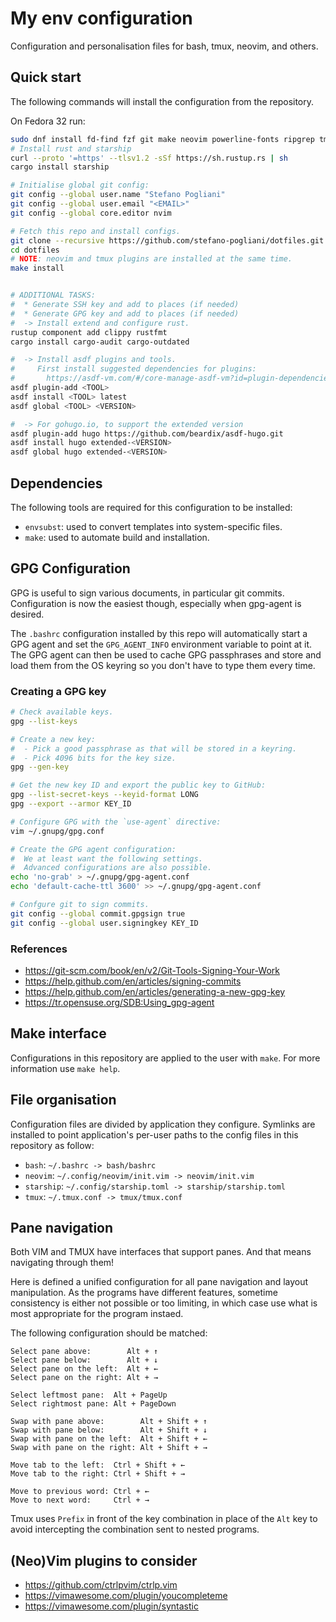 # My env configuration
Configuration and personalisation files for bash, tmux, neovim, and others.


## Quick start
The following commands will install the configuration from the repository.

On Fedora 32 run:
```bash
sudo dnf install fd-find fzf git make neovim powerline-fonts ripgrep tmux wl-clipboard
# Install rust and starship
curl --proto '=https' --tlsv1.2 -sSf https://sh.rustup.rs | sh
cargo install starship

# Initialise global git config:
git config --global user.name "Stefano Pogliani"
git config --global user.email "<EMAIL>"
git config --global core.editor nvim

# Fetch this repo and install configs.
git clone --recursive https://github.com/stefano-pogliani/dotfiles.git
cd dotfiles
# NOTE: neovim and tmux plugins are installed at the same time.
make install


# ADDITIONAL TASKS:
#  * Generate SSH key and add to places (if needed)
#  * Generate GPG key and add to places (if needed)
#  -> Install extend and configure rust.
rustup component add clippy rustfmt
cargo install cargo-audit cargo-outdated

#  -> Install asdf plugins and tools.
#     First install suggested dependencies for plugins:
#       https://asdf-vm.com/#/core-manage-asdf-vm?id=plugin-dependencies
asdf plugin-add <TOOL>
asdf install <TOOL> latest
asdf global <TOOL> <VERSION>

#  -> For gohugo.io, to support the extended version
asdf plugin-add hugo https://github.com/beardix/asdf-hugo.git
asdf install hugo extended-<VERSION>
asdf global hugo extended-<VERSION>
```


## Dependencies
The following tools are required for this configuration to be installed:

  * `envsubst`: used to convert templates into system-specific files.
  * `make`: used to automate build and installation.


## GPG Configuration
GPG is useful to sign various documents, in particular git commits.
Configuration is now the easiest though, especially when gpg-agent is desired.

The `.bashrc` configuration installed by this repo will automatically start
a GPG agent and set the `GPG_AGENT_INFO` environment variable to point at it.
The GPG agent can then be used to cache GPG passphrases and store and load
them from the OS keyring so you don't have to type them every time.

### Creating a GPG key
```bash
# Check available keys.
gpg --list-keys

# Create a new key:
#  - Pick a good passphrase as that will be stored in a keyring.
#  - Pick 4096 bits for the key size.
gpg --gen-key

# Get the new key ID and export the public key to GitHub:
gpg --list-secret-keys --keyid-format LONG
gpg --export --armor KEY_ID

# Configure GPG with the `use-agent` directive:
vim ~/.gnupg/gpg.conf

# Create the GPG agent configuration:
#  We at least want the following settings.
#  Advanced configurations are also possible.
echo 'no-grab' > ~/.gnupg/gpg-agent.conf
echo 'default-cache-ttl 3600' >> ~/.gnupg/gpg-agent.conf

# Confgure git to sign commits.
git config --global commit.gpgsign true
git config --global user.signingkey KEY_ID
```

### References

  * https://git-scm.com/book/en/v2/Git-Tools-Signing-Your-Work
  * https://help.github.com/en/articles/signing-commits
  * https://help.github.com/en/articles/generating-a-new-gpg-key
  * https://tr.opensuse.org/SDB:Using_gpg-agent


## Make interface
Configurations in this repository are applied to the user with `make`.
For more information use `make help`.


## File organisation
Configuration files are divided by application they configure.
Symlinks are installed to point application's per-user paths to
the config files in this repository as follow:

  * `bash`: `~/.bashrc -> bash/bashrc`
  * `neovim`: `~/.config/neovim/init.vim -> neovim/init.vim`
  * `starship`: `~/.config/starship.toml -> starship/starship.toml`
  * `tmux`: `~/.tmux.conf -> tmux/tmux.conf`


## Pane navigation
Both VIM and TMUX have interfaces that support panes.
And that means navigating through them!

Here is defined a unified configuration for all pane navigation
and layout manipulation.
As the programs have different features, sometime consistency is
either not possible or too limiting, in which case use what is
most appropriate for the program instaed.

The following configuration should be matched:
```
Select pane above:        Alt + ↑
Select pane below:        Alt + ↓
Select pane on the left:  Alt + ←
Select pane on the right: Alt + →

Select leftmost pane:  Alt + PageUp
Select rightmost pane: Alt + PageDown

Swap with pane above:        Alt + Shift + ↑
Swap with pane below:        Alt + Shift + ↓
Swap with pane on the left:  Alt + Shift + ←
Swap with pane on the right: Alt + Shift + →

Move tab to the left:  Ctrl + Shift + ←
Move tab to the right: Ctrl + Shift + →

Move to previous word: Ctrl + ←
Move to next word:     Ctrl + →
```

Tmux uses `Prefix` in front of the key combination in place of the `Alt`
key to avoid intercepting the combination sent to nested programs.


## (Neo)Vim plugins to consider

  * https://github.com/ctrlpvim/ctrlp.vim
  * https://vimawesome.com/plugin/youcompleteme
  * https://vimawesome.com/plugin/syntastic
